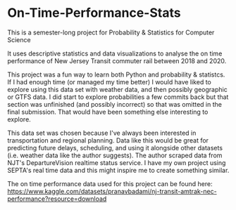 # On-Time-Performance-Stats
This is a semester-long project for Probability & Statistics for Computer Science

It uses descriptive statistics and data visualizations to analyse the on time performance of New Jersey Transit
commuter rail between 2018 and 2020. 

This project was a fun way to learn both Python and probability & statistcs. If I had enough time (or managed my time better) I would have liked to explore using this data set with weather data, and then possibly geographic or GTFS data. I did start to explore probabilities a few commits back but that section was unfinished (and possibly incorrect) so that was omitted in the final submission. That would have been something else interesting to explore.

This data set was chosen because I've always been interested in transportation and regional planning. Data like this would be great for predicting future delays, scheduling, and using it alongside other datasets (i.e. weather data like the author suggests). The author scraped data from NJT's DepartureVision realtime status service. I have my own project using SEPTA's real time data and this might inspire me to create something similar.

The on time performance data used for this project can be found here:
https://www.kaggle.com/datasets/pranavbadami/nj-transit-amtrak-nec-performance?resource=download
